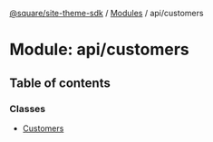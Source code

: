 [@square/site-theme-sdk](../GettingStarted.md) / [Modules](../modules.md) / api/customers

# Module: api/customers

## Table of contents

### Classes

- [Customers](../classes/api_customers.Customers.md)

